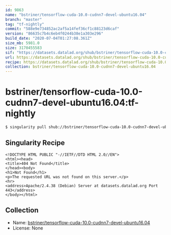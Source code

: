 ```yaml
---
id: 9863
name: "bstriner/tensorflow-cuda-10.0-cudnn7-devel-ubuntu16.04"
branch: "master"
tag: "tf-nightly"
commit: "588e9e734852ac2af5a14fef36cf1c88123d6caf"
version: "86635c7b4c6eb4f0244b38e1a303e296"
build_date: "2020-07-04T01:27:08.361Z"
size_mb: 5981.0
size: 3170455583
sif: "https://datasets.datalad.org/shub/bstriner/tensorflow-cuda-10.0-cudnn7-devel-ubuntu16.04/tf-nightly/2020-07-04-588e9e73-86635c7b/86635c7b4c6eb4f0244b38e1a303e296.sif"
url: https://datasets.datalad.org/shub/bstriner/tensorflow-cuda-10.0-cudnn7-devel-ubuntu16.04/tf-nightly/2020-07-04-588e9e73-86635c7b/
recipe: https://datasets.datalad.org/shub/bstriner/tensorflow-cuda-10.0-cudnn7-devel-ubuntu16.04/tf-nightly/2020-07-04-588e9e73-86635c7b/Singularity
collection: bstriner/tensorflow-cuda-10.0-cudnn7-devel-ubuntu16.04
---
```


# bstriner/tensorflow-cuda-10.0-cudnn7-devel-ubuntu16.04:tf-nightly

```bash
$ singularity pull shub://bstriner/tensorflow-cuda-10.0-cudnn7-devel-ubuntu16.04:tf-nightly
```

## Singularity Recipe

```singularity
<!DOCTYPE HTML PUBLIC "-//IETF//DTD HTML 2.0//EN">
<html><head>
<title>404 Not Found</title>
</head><body>
<h1>Not Found</h1>
<p>The requested URL was not found on this server.</p>
<hr>
<address>Apache/2.4.38 (Debian) Server at datasets.datalad.org Port 443</address>
</body></html>
```

## Collection

 - Name: [bstriner/tensorflow-cuda-10.0-cudnn7-devel-ubuntu16.04](https://github.com/bstriner/tensorflow-cuda-10.0-cudnn7-devel-ubuntu16.04)
 - License: None

